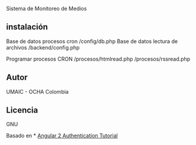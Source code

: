 Sistema de Monitoreo de Medios

## instalación 

Base de datos procesos cron
/config/db.php
Base de datos lectura de archivos
/backend/config.php

Programar procesos CRON
/procesos/htmlread.php
/procesos/rssread.php

## Autor

UMAIC - OCHA Colombia

## Licencia

GNU

Basado en * [Angular 2 Authentication Tutorial](https://auth0.com/blog/angular-2-authentication/)
